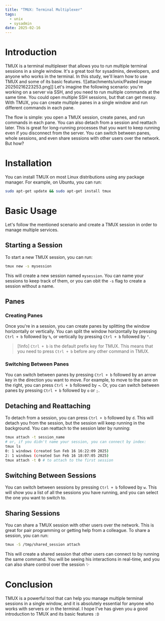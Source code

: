 ```yaml
---
title: "TMUX: Terminal Multiplexer" 
tags:
  - unix
  - sysadmin
date: 2025-02-16
---
```


# Introduction
TMUX is a terminal multiplexer that allows you to run multiple terminal sessions in a single window. It's a great tool for sysadmins, developers, and anyone who works in the terminal. In this study, we'll learn how to use TMUX and some of its basic features.
![[attachments/unix/Pasted image 20250216223253.png]]
Let's imagine the following scenario: you're working on a server via SSH, and you need to run multiple commands at the same time. You could open multiple SSH sessions, but that can get messy. With TMUX, you can create multiple panes in a single window and run different commands in each pane.

The flow is simple: you open a TMUX session, create panes, and run commands in each pane. You can also detach from a session and reattach later. This is great for long-running processes that you want to keep running even if you disconnect from the server. You can switch between panes, whole sessions, and even share sessions with other users over the network. But how?

# Installation

You can install TMUX on most Linux distributions using any package manager. For example, on Ubuntu, you can run:

```bash
sudo apt-get update && sudo apt-get install tmux
```

# Basic Usage

Let's follow the mentioned scenario and create a TMUX session in order to manage multiple services.

## Starting a Session

To start a new TMUX session, you can run:

```bash
tmux new -s mysession
```

This will create a new session named `mysession`. You can name your sessions to keep track of them, or you can obit the `-s` flag to create a session without a name.

## Panes
### Creating Panes

Once you're in a session, you can create panes by splitting the window horizontally or vertically. You can split the window horizontally by pressing `Ctrl + b` followed by `%`, or vertically by pressing `Ctrl + b` followed by `"`.

> [!info] 
> `Ctrl + b` is the default prefix key for TMUX. This means that you need to press `Ctrl + b` before any other command in TMUX.

### Switching Between Panes

You can switch between panes by pressing `Ctrl + b` followed by an arrow key in the direction you want to move. For example, to move to the pane on the right, you can press `Ctrl + b` followed by `→`. Or, you can switch between panes by pressing `Ctrl + b` followed by `o` or `;`.

## Detaching and Reattaching

To detach from a session, you can press `Ctrl + b` followed by `d`. This will detach you from the session, but the session will keep running in the background. You can reattach to the session later by running:


```bash
tmux attach -t session_name
# or, if you didn't name your session, you can connect by index:
tmux ls
0: 1 windows (created Sun Feb 16 16:22:09 2025)
2: 1 windows (created Sun Feb 16 18:07:05 2025)
tmux attach -t 0 # to attach to the first session
```

## Switching Between Sessions

You can switch between sessions by pressing `Ctrl + b` followed by `w`. This will show you a list of all the sessions you have running, and you can select the one you want to switch to.

## Sharing Sessions

You can share a TMUX session with other users over the network. This is great for pair programming or getting help from a colleague. To share a session, you can run:

```bash
tmux -S /tmp/shared_session attach
```

This will create a shared session that other users can connect to by running the same command. You will be seeing his interactions in real-time, and you can also share control over the session ✨

# Conclusion

TMUX is a powerful tool that can help you manage multiple terminal sessions in a single window, and it is absolutely essential for anyone who works with servers or in the terminal. I hope I've has given you a good introduction to TMUX and its basic features `:D`